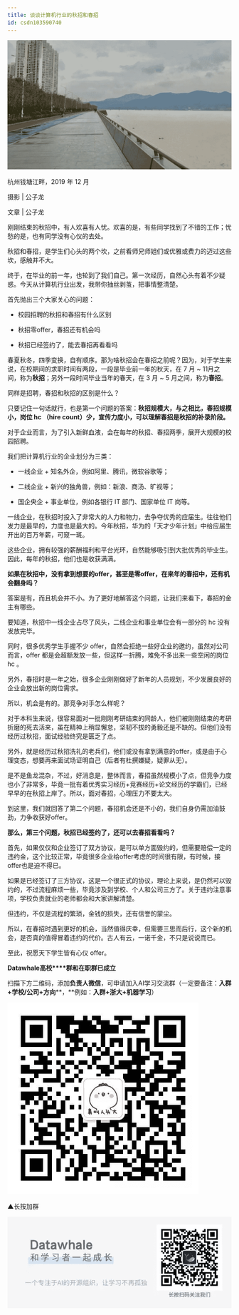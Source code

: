 ```yaml
---
title: 谈谈计算机行业的秋招和春招
id: csdn103590740
---
```


![](../img/19286d277885150247a7a3d2eddb92e0.png)

杭州钱塘江畔，2019 年 12 月

摄影 | 公子龙

文章 | 公子龙

刚刚结束的秋招中，有人欢喜有人忧。欢喜的是，有些同学找到了不错的工作；忧愁的是，也有同学没有心仪的去处。

秋招和春招，是学生们心头的两个坎，之前看师兄师姐们或优雅或费力的迈过这些坎，感触并不大。

终于，在毕业的前一年，也轮到了我们自己。第一次经历，自然心头有着不少疑惑。今天从计算机行业出发，我带你抽丝剥茧，把事情整清楚。

首先抛出三个大家关心的问题：

*   校园招聘的秋招和春招有什么区别

*   秋招零offer，春招还有机会吗

*   秋招已经签约了，能去春招再看看吗

春夏秋冬，四季变换，自有顺序。那为啥秋招会在春招之前呢？因为，对于学生来说，在校期间的求职时间有两段，一段是毕业前一年的秋天，在 7 月 ~ 11月之间，称为**秋招**；另外一段时间毕业当年的春天，在 3 月 ~ 5 月之间，称为**春招**。

同样是招聘，春招和秋招的区别是什么？

只要记住一句话就行，也是第一个问题的答案：**秋招规模大，与之相比，春招规模小，岗位 hc （hire count）少，宣传力度小，可以理解春招是秋招的补录阶段。**

对于企业而言，为了引入新鲜血液，会在每年的秋招、春招两季，展开大规模的校园招聘。

我们把计算机行业的企业划分为三类：

*   一线企业 + 知名外企，例如阿里、腾讯，微软谷歌等；

*   二线企业 + 新兴的独角兽，例如：新浪、商汤、旷视等；

*   国企央企 + 事业单位，例如各银行 IT 部门、国家单位 IT 岗等。

一线企业，在秋招时投入了非常大的人力和物力，去争夺优秀的应届生。往往他们发力是最早的，力度也是最大的。今年秋招，华为的「天才少年计划」中给应届生开出的百万年薪，可窥一斑。

这些企业，拥有较强的薪酬福利和平台光环，自然能够吸引到大批优秀的毕业生。因此，每年的秋招，他们也是收获满满。

**如果在秋招中，没有拿到想要的offer，甚至是零offer，在来年的春招中，还有机会翻身吗？**

答案是有，而且机会并不小。为了更好地解答这个问题，让我们来看下，春招的金主有哪些。

要知道，秋招中一线企业占尽了风头，二线企业和事业单位会有一部分的 hc 没有发放完毕。

同时，很多优秀学生手握不少 offer，自然会拒绝一些好企业的邀约，虽然对公司而言，offer 都是会超额发放一些，但这样一折腾，难免不多出来一些空闲的岗位 hc 。

另外，春招时是一年之始，很多企业刚刚做好了新年的人员规划，不少发展良好的企业会放出新的岗位需求。

所以，机会是有的。那竞争对手怎么样呢？

对于本科生来说，很容易面对一批刚刚考研结束的同龄人，他们被刚刚结束的考研折磨的死去活来，虽在精神上稍显懈怠，坚韧不拔的勇毅还是不缺的。但他们没有经历过秋招，面试经验终究是匮乏了点。

另外，就是经历过秋招洗礼的老兵们，他们或没有拿到满意的offer，或是由于心理变态，想要再来面试场证明自己（后者有杜撰嫌疑，疑罪从无）。

是不是鱼龙混杂，不过，好消息是，整体而言，春招虽然规模小了点，但竞争力度也小了非常多，毕竟一批有着优秀实习经历+竞赛经历+论文经历的学霸们，已经早早的在秋招上岸了。所以，面对春招，心理压力不要太大。

到这里，我们就回答了第二个问题，春招机会还是不小的，我们自身仍需加油鼓劲，力争收获好offer。

**那么，第三个问题，秋招已经签约了，还可以去春招看看吗？**

首先，如果仅仅和企业签订了双方协议，是可以单方面毁约的，但需要赔偿一定的违约金，这个比较正常，毕竟很多企业给offer考虑的时间很有限，有时候，接offer也是迫不得已。

如果是已经签订了三方协议，这是一个很正式的协议，理论上来说，是仍然可以毁约的，不过流程麻烦一些，毕竟涉及到学校、个人和公司三方了。关于违约注意事项，学校负责就业的老师都会和大家讲解清楚。

但违约，不仅是流程的繁琐，金钱的损失，还有信誉的蒙尘。

所以，在春招时遇到更好的机会，当然值得庆幸，但需要三思而后行，这个新的机会，是否真的值得冒着违约的代价。古人有云，一诺千金，不只是说说而已。

至此，祝愿天下学生皆有心仪 offer。

**Datawhale高校****群和在职群已成立**

扫描下方二维码，添加**负责人微信**，可申请加入AI学习交流群（一定要备注：**入群+学校/公司+方向****，**例如：**入群+浙大+机器学习**）

![](../img/88aadbdc222d4251cbbf6248db3e9d2b.png)

▲长按加群

![](../img/cf37edb6fd7d7205377c49aab11b70ac.png)